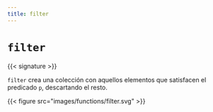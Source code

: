 ```yaml
---
title: filter
---
```


# `filter`

{{< signature >}}

`filter` crea una colección con aquellos elementos que satisfacen el predicado `p`, descartando el resto.

{{< figure src="images/functions/filter.svg" >}}
